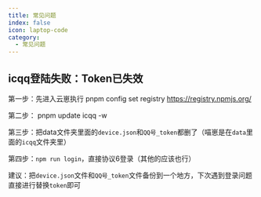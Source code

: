```yaml
---
title: 常见问题
index: false
icon: laptop-code
category:
  - 常见问题
---
```


## icqq登陆失败：Token已失效
第一步：先进入云崽执行
pnpm config set registry https://registry.npmjs.org/

第二步：
pnpm update icqq -w

第三步：把data文件夹里面的`device.json`和`QQ号_token`都删了（喵崽是在`data`里面的`icqq`文件夹里）

第四步：`npm run login`，直接协议6登录（其他的应该也行）

建议：把`device.json`文件和`QQ号_token`文件备份到一个地方，下次遇到登录问题直接进行替换`token`即可